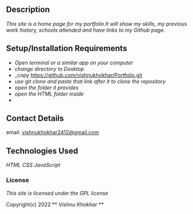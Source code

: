 ## Description

_This site is a home page for my portfolio.It will show my skills, my previous work history, schools attended and have links to my Github page._

## Setup/Installation Requirements

* _Open terminal or a similar app on your computer_
* _change directory to Desktop_
* _copy https://github.com/vishnukhokhar/Portfolio.git
* _use git clone and paste that link after it to clone the repository_
* _open the folder it provides_
* _open the HTML folder inside_
* 


## Contact Details

email: vishnukhokhar2412@gmail.com

## Technologies Used

_HTML_
_CSS_
_JavaScript_

### License

_This site is licensed under the GPL license_

Copyright(c) 2022 ** _Vishnu Khokhar_ **
